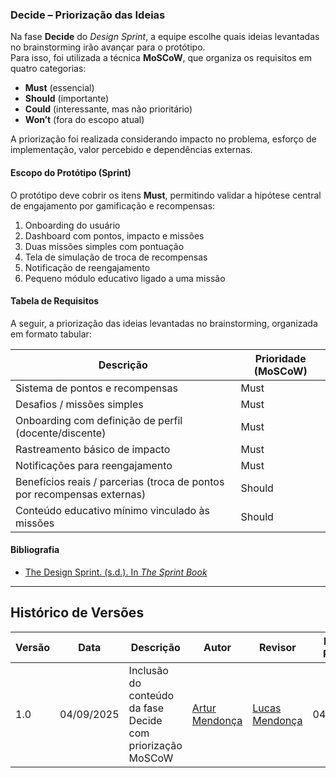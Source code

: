 ### Decide – Priorização das Ideias

Na fase **Decide** do *Design Sprint*, a equipe escolhe quais ideias levantadas no brainstorming irão avançar para o protótipo.  
Para isso, foi utilizada a técnica **MoSCoW**, que organiza os requisitos em quatro categorias:

- **Must** (essencial)  
- **Should** (importante)  
- **Could** (interessante, mas não prioritário)  
- **Won’t** (fora do escopo atual)

A priorização foi realizada considerando impacto no problema, esforço de implementação, valor percebido e dependências externas.

#### Escopo do Protótipo (Sprint)

O protótipo deve cobrir os itens **Must**, permitindo validar a hipótese central de engajamento por gamificação e recompensas:  
1. Onboarding do usuário  
2. Dashboard com pontos, impacto e missões  
3. Duas missões simples com pontuação  
4. Tela de simulação de troca de recompensas  
5. Notificação de reengajamento  
6. Pequeno módulo educativo ligado a uma missão

#### Tabela de Requisitos 

A seguir, a priorização das ideias levantadas no brainstorming, organizada em formato tabular:

| Descrição                                                                 | Prioridade (MoSCoW) |
|---------------------------------------------------------------------------|----------------------|
| Sistema de pontos e recompensas                                           | Must                 |
| Desafios / missões simples                                                | Must                 |
| Onboarding com definição de perfil (docente/discente)                     | Must                 |
| Rastreamento básico de impacto                                            | Must                 |
| Notificações para reengajamento                                           | Must                 |
| Benefícios reais / parcerias (troca de pontos por recompensas externas)   | Should               |
| Conteúdo educativo mínimo vinculado às missões                            | Should               |

#### Bibliografia

- [The Design Sprint. (s.d.). In *The Sprint Book*](https://www-thesprintbook-com.translate.goog/the-design-sprint?_x_tr_sl=en&_x_tr_tl=pt&_x_tr_hl=pt&_x_tr_pto=tc)

---

## Histórico de Versões

| Versão | Data | Descrição | Autor | Revisor | Data da Revisão |
|--------|------|-----------|--------|---------|-----------------|
| 1.0 | 04/09/2025 | Inclusão do conteúdo da fase Decide com priorização MoSCoW | [Artur Mendonça](https://github.com/ArtyMend07) | [Lucas Mendonça](https://github.com/lucasarruda9) | 04/09/2025 |